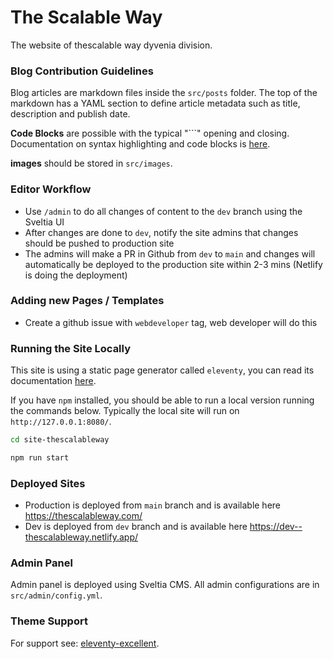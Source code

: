 # The Scalable Way

The website of thescalable way dyvenia division.

### Blog Contribution Guidelines

Blog articles are markdown files inside the `src/posts` folder. The top of the markdown has a YAML section to define article metadata such as title, description and publish date.

**Code Blocks** are possible with the typical "```" opening and closing. Documentation on syntax highlighting and code blocks is [here](https://www.11ty.dev/docs/plugins/syntaxhighlight/).

**images** should be stored in `src/images`.


### Editor Workflow

* Use `/admin` to do all changes of content to the `dev` branch using the Sveltia UI
* After changes are done to `dev`, notify the site admins that changes should be pushed to production site
* The admins will make a PR in Github from `dev` to `main` and changes will automatically be deployed to the production site within 2-3 mins (Netlify is doing the deployment)

### Adding new Pages / Templates

* Create a github issue with `webdeveloper` tag, web developer will do this

### Running the Site Locally

This site is using a static page generator called `eleventy`, you can read its documentation [here](https://www.11ty.dev/).

If you have `npm` installed, you should be able to run a local version running the commands below. Typically the local site will run on `http://127.0.0.1:8080/`.

```bash
cd site-thescalableway

npm run start
```

### Deployed Sites

- Production is deployed from `main` branch and is available here https://thescalableway.com/
- Dev is deployed from `dev` branch and is available here https://dev--thescalableway.netlify.app/


### Admin Panel

Admin panel is deployed using Sveltia CMS. All admin configurations are in `src/admin/config.yml`.

### Theme Support

For support see: [eleventy-excellent](https://github.com/madrilene/eleventy-excellent).